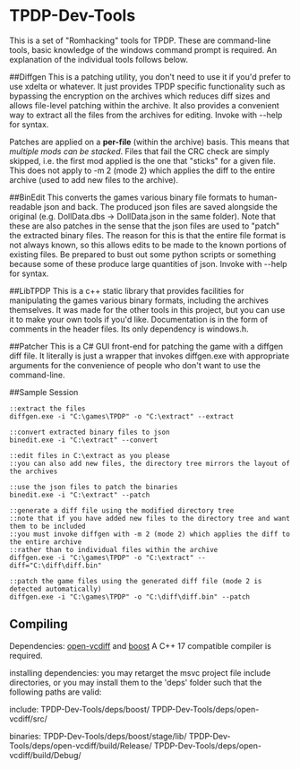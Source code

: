 # TPDP-Dev-Tools
This is a set of "Romhacking" tools for TPDP.
These are command-line tools, basic knowledge of the windows command prompt is required.
An explanation of the individual tools follows below.

##Diffgen
This is a patching utility, you don't need to use it if you'd prefer to use xdelta or whatever.
It just provides TPDP specific functionality such as bypassing the encryption on the archives which reduces diff sizes and allows file-level patching within the archive.
It also provides a convenient way to extract all the files from the archives for editing.
Invoke with --help for syntax.

Patches are applied on a **per-file** (within the archive) basis.
This means that *multiple mods can be stacked*.
Files that fail the CRC check are simply skipped, i.e. the first mod applied is the one that "sticks" for a given file.
This does not apply to -m 2 (mode 2) which applies the diff to the entire archive (used to add new files to the archive).

##BinEdit
This converts the games various binary file formats to human-readable json and back. The produced json files are saved alongside the original (e.g. DollData.dbs -> DollData.json in the same folder).
Note that these are also patches in the sense that the json files are used to "patch" the extracted binary files.
The reason for this is that the entire file format is not always known, so this allows edits to be made to the known portions of existing files.
Be prepared to bust out some python scripts or something because some of these produce large quantities of json.
Invoke with --help for syntax.

##LibTPDP
This is a c++ static library that provides facilities for manipulating the games various binary formats, including the archives themselves.
It was made for the other tools in this project, but you can use it to make your own tools if you'd like.
Documentation is in the form of comments in the header files.
Its only dependency is windows.h.

##Patcher
This is a C# GUI front-end for patching the game with a diffgen diff file.
It literally is just a wrapper that invokes diffgen.exe with appropriate arguments for the convenience of people who don't want to use the command-line.

##Sample Session
```batch
::extract the files
diffgen.exe -i "C:\games\TPDP" -o "C:\extract" --extract

::convert extracted binary files to json
binedit.exe -i "C:\extract" --convert

::edit files in C:\extract as you please
::you can also add new files, the directory tree mirrors the layout of the archives

::use the json files to patch the binaries
binedit.exe -i "C:\extract" --patch

::generate a diff file using the modified directory tree
::note that if you have added new files to the directory tree and want them to be included
::you must invoke diffgen with -m 2 (mode 2) which applies the diff to the entire archive
::rather than to individual files within the archive
diffgen.exe -i "C:\games\TPDP" -o "C:\extract" --diff="C:\diff\diff.bin"

::patch the game files using the generated diff file (mode 2 is detected automatically)
diffgen.exe -i "C:\games\TPDP" -o "C:\diff\diff.bin" --patch
```


## Compiling
Dependencies: [open-vcdiff](https://github.com/google/open-vcdiff) and [boost](https://www.boost.org/)
A C++ 17 compatible compiler is required.

installing dependencies:
you may retarget the msvc project file include directories, or you may install them to the 'deps' folder such that the following paths are valid:

include:
TPDP-Dev-Tools/deps/boost/
TPDP-Dev-Tools/deps/open-vcdiff/src/

binaries:
TPDP-Dev-Tools/deps/boost/stage/lib/
TPDP-Dev-Tools/deps/open-vcdiff/build/Release/
TPDP-Dev-Tools/deps/open-vcdiff/build/Debug/